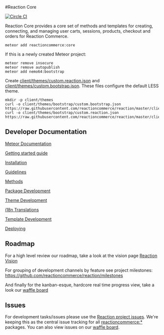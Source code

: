 #Reaction Core

[![Circle CI](https://circleci.com/gh/reactioncommerce/reaction-core.svg?style=svg)](https://circleci.com/gh/reactioncommerce/reaction-core)

Reaction Core provides a core set of methods and templates for creating, connecting, and managing user carts, sessions, products, checkout and orders for Reaction Commerce.

```
meteor add reactioncommerce:core
```

If this is a newly created Meteor project:

```
meteor remove insecure
meteor remove autopublish
meteor add nemo64:bootstrap
```

Create [client/themes/custom.reaction.json](https://github.com/reactioncommerce/reaction/blob/master/client/themes/custom.reaction.json) and [client/themes/custom.bootstrap.json](https://github.com/reactioncommerce/reaction/blob/master/client/themes/custom.bootstrap.json). These files configure the default LESS theme.

```
mkdir -p client/themes
curl -o client/themes/bootstrap/custom.bootstrap.json https://raw.githubusercontent.com/reactioncommerce/reaction/master/client/themes/bootstrap/custom.bootstrap.json
curl -o client/themes/bootstrap/custom.reaction.json https://raw.githubusercontent.com/reactioncommerce/reaction/master/client/themes/bootstrap/custom.reaction.json
```

## Developer Documentation

[Meteor Documentation](http://docs.meteor.com)

[Getting started guide](http://thoughts.reactioncommerce.com/how-to-get-involved-with-reaction-commerce/)

[Installation](https://github.com/ongoworks/reaction-core/blob/master/docs/installation.md)

[Guidelines](https://github.com/ongoworks/reaction-core/blob/master/docs/conventions.md)

[Methods](https://github.com/ongoworks/reaction-core/blob/master/docs/methods.md)

[Package Development](https://github.com/ongoworks/reaction-core/blob/master/docs/packages.md)

[Theme Development](https://github.com/ongoworks/reaction-core/blob/master/docs/themes.md)

[i18n Translations](https://github.com/ongoworks/reaction-core/blob/master/docs/i18n.md)

[Template Development](https://github.com/ongoworks/reaction-core/blob/master/docs/templates.md)

[Deploying](https://github.com/ongoworks/reaction-core/blob/master/docs/deploying.md)


## Roadmap
For a high level review our roadmap, take a look at the vision page [Reaction Vision](http://reactioncommerce.com/vision)

For grouping of development channels by feature see project milestones: https://github.com/reactioncommerce/reaction/milestones

And finally for the kanban-esque, hardcore real time progress view, take a look our [waffle board](https://waffle.io/reactioncommerce/reaction)


## Issues
For development tasks/issues please use the [Reaction project issues](https://github.com/ongoworks/reaction/issues?state=open). We're keeping this as the central issue tracking for all [reactioncommerce:*](https://github.com/reactioncommerce/) packages. You can also view issues on our [waffle board](https://waffle.io/reactioncommerce/reaction).

